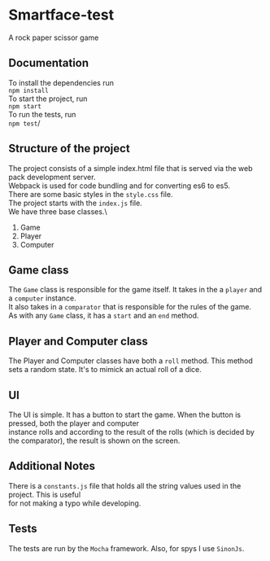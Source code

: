 # Smartface-test
A rock paper scissor game


## Documentation

To install the dependencies run\
`npm install`\
To start the project, run\
`npm start`\
To run the tests, run\
`npm test`/


## Structure of the project
The project consists of a simple index.html file that is served via the web pack development server.\
Webpack is used for code bundling and for converting es6 to es5.\
There are some basic styles in the `style.css` file. \
The project starts with the `index.js` file. \
We have three base classes.\
1. Game
2. Player
3. Computer

## Game class
The `Game` class is responsible for the game itself. It takes in the a `player` and a `computer` instance.\
It also takes in a `comparator` that is responsible for the rules of the game.\
As with any `Game` class, it has a `start` and an `end` method.
## Player and Computer class
The Player and Computer classes have both a `roll` method. This method sets a random state. It's to mimick an actual roll of a dice.
## UI
The UI is simple. It has a button to start the game. When the button is pressed, both the player and computer\
instance rolls and according to the result of the rolls (which is decided by the comparator), the result is shown on the screen.
## Additional Notes
There is a `constants.js` file that holds all the string values used in the project. This is useful\
for not making a typo while developing.
## Tests
The tests are run by the `Mocha` framework. Also, for spys I use `SinonJs`.